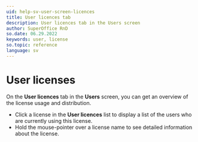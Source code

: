 ```yaml
---
uid: help-sv-user-screen-licences
title: User licences tab
description: User licences tab in the Users screen
author: SuperOffice RnD
so.date: 06.29.2022
keywords: user, license
so.topic: reference
language: sv
---
```


# User licenses

On the **User licences** tab in the **Users** screen, you can get an overview of the license usage and distribution.

* Click a license in the **User licences** list to display a list of the users who are currently using this license.
* Hold the mouse-pointer over a license name to see detailed information about the license.

